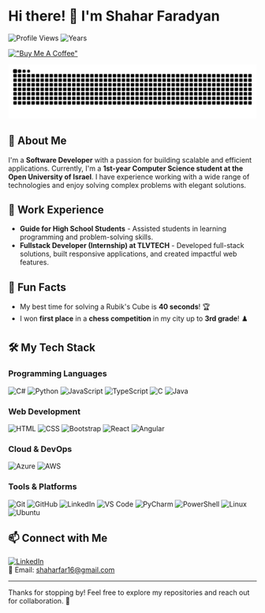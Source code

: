 # Hi there! 👋 I'm Shahar Faradyan 
![Profile Views](https://komarev.com/ghpvc/?username=your-github-username&label=Profile%20views&color=0e75b6&style=flat)
![Years](https://badges.strrl.dev/years/IamShaharFar)

[!["Buy Me A Coffee"](https://www.buymeacoffee.com/assets/img/custom_images/orange_img.png)](https://www.buymeacoffee.com/shaharfar1a)

<picture>
  <source media="(prefers-color-scheme: dark)" srcset="https://raw.githubusercontent.com/IamShaharFar/IamShaharFar/output/dist/github-snake-dark.svg" />
  <source media="(prefers-color-scheme: light)" srcset="https://raw.githubusercontent.com/IamShaharFar/IamShaharFar/output/dist/github-snake.svg" />
  <img alt="github-snake" src="https://raw.githubusercontent.com/IamShaharFar/IamShaharFar/output/dist/github-snake.svg" />
</picture>

## 🚀 About Me
I'm a **Software Developer** with a passion for building scalable and efficient applications. Currently, I'm a **1st-year Computer Science student at the Open University of Israel**. I have experience working with a wide range of technologies and enjoy solving complex problems with elegant solutions.

## 💼 Work Experience
- **Guide for High School Students** - Assisted students in learning programming and problem-solving skills.
- **Fullstack Developer (Internship) at TLVTECH** - Developed full-stack solutions, built responsive applications, and created impactful web features.

## 🎉 Fun Facts
- My best time for solving a Rubik's Cube is **40 seconds**! 🏆
- I won **first place** in a **chess competition** in my city up to **3rd grade**! ♟️

## 🛠️ My Tech Stack

### Programming Languages
![C#](https://skillicons.dev/icons?i=cs)
![Python](https://skillicons.dev/icons?i=python)
![JavaScript](https://skillicons.dev/icons?i=javascript)
![TypeScript](https://skillicons.dev/icons?i=typescript)
![C](https://skillicons.dev/icons?i=c)
![Java](https://skillicons.dev/icons?i=java)

### Web Development
![HTML](https://skillicons.dev/icons?i=html)
![CSS](https://skillicons.dev/icons?i=css)
![Bootstrap](https://skillicons.dev/icons?i=bootstrap)
![React](https://skillicons.dev/icons?i=react)
![Angular](https://skillicons.dev/icons?i=angular)

### Cloud & DevOps
![Azure](https://skillicons.dev/icons?i=azure)
![AWS](https://skillicons.dev/icons?i=aws)

### Tools & Platforms
![Git](https://skillicons.dev/icons?i=git)
![GitHub](https://skillicons.dev/icons?i=github)
![LinkedIn](https://skillicons.dev/icons?i=linkedin)
![VS Code](https://skillicons.dev/icons?i=vscode)
![PyCharm](https://skillicons.dev/icons?i=pycharm)
![PowerShell](https://skillicons.dev/icons?i=powershell)
![Linux](https://skillicons.dev/icons?i=linux)
![Ubuntu](https://skillicons.dev/icons?i=ubuntu)

## 📫 Connect with Me
[![LinkedIn](https://skillicons.dev/icons?i=linkedin)](https://www.linkedin.com/in/shahar-faradyan/)  
📧 Email: [shaharfar16@gmail.com](mailto:shaharfar16@gmail.com)

---
Thanks for stopping by! Feel free to explore my repositories and reach out for collaboration. 🚀
